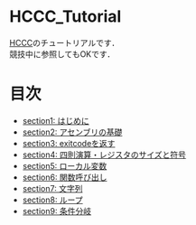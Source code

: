 # HCCC_Tutorial
[HCCC](https://github.com/Alignof/Human_C_Compiler_Contest)のチュートリアルです．  
競技中に参照してもOKです．

# 目次
- [section1: はじめに](/sections/section1_Introduction.md)
- [section2: アセンブリの基礎](/sections/section2_BasicOfAssembly.md)
- [section3: exitcodeを返す](/sections/section3_ReturnExitCode.md)
- [section4: 四則演算・レジスタのサイズと符号](/sections/section4_BasicArithmeticOperations.md)
- [section5: ローカル変数](/sections/section5_LocalVariable.md)
- [section6: 関数呼び出し](/sections/section6_CallFunction.md)
- [section7: 文字列](/sections/section7_String.md)
- [section8: ループ](/sections/section8_Loop.md)
- [section9: 条件分岐](/sections/section9_Condition.md)

